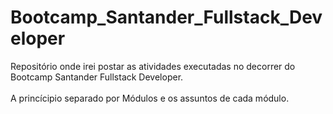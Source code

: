 # Bootcamp_Santander_Fullstack_Developer
Repositório onde irei postar as atividades executadas no decorrer do Bootcamp Santander Fullstack Developer. <br/><br/>
A princícipio separado por Módulos e os assuntos de cada módulo.
